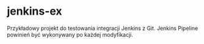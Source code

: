 # jenkins-ex

Przykładowy projekt do testowania integracji Jenkins z Git.
Jenkins Pipeline powinień być wykonywany po każdej modyfikacji.
